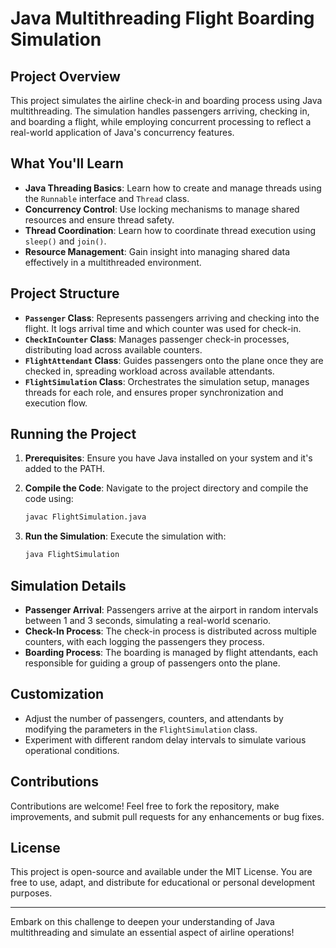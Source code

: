 # Java Multithreading Flight Boarding Simulation

## Project Overview

This project simulates the airline check-in and boarding process using Java multithreading. The simulation handles passengers arriving, checking in, and boarding a flight, while employing concurrent processing to reflect a real-world application of Java's concurrency features.

## What You'll Learn

- **Java Threading Basics**: Learn how to create and manage threads using the `Runnable` interface and `Thread` class.
- **Concurrency Control**: Use locking mechanisms to manage shared resources and ensure thread safety.
- **Thread Coordination**: Learn how to coordinate thread execution using `sleep()` and `join()`.
- **Resource Management**: Gain insight into managing shared data effectively in a multithreaded environment.

## Project Structure

- **`Passenger` Class**: Represents passengers arriving and checking into the flight. It logs arrival time and which counter was used for check-in.
- **`CheckInCounter` Class**: Manages passenger check-in processes, distributing load across available counters.
- **`FlightAttendant` Class**: Guides passengers onto the plane once they are checked in, spreading workload across available attendants.
- **`FlightSimulation` Class**: Orchestrates the simulation setup, manages threads for each role, and ensures proper synchronization and execution flow.

## Running the Project

1. **Prerequisites**: Ensure you have Java installed on your system and it's added to the PATH.
   
2. **Compile the Code**: Navigate to the project directory and compile the code using:
   ```bash
   javac FlightSimulation.java
   ```
3. **Run the Simulation**: Execute the simulation with:
   ```bash
   java FlightSimulation
   ```

## Simulation Details

- **Passenger Arrival**: Passengers arrive at the airport in random intervals between 1 and 3 seconds, simulating a real-world scenario.
- **Check-In Process**: The check-in process is distributed across multiple counters, with each logging the passengers they process.
- **Boarding Process**: The boarding is managed by flight attendants, each responsible for guiding a group of passengers onto the plane.

## Customization

- Adjust the number of passengers, counters, and attendants by modifying the parameters in the `FlightSimulation` class.
- Experiment with different random delay intervals to simulate various operational conditions.

## Contributions

Contributions are welcome! Feel free to fork the repository, make improvements, and submit pull requests for any enhancements or bug fixes.

## License

This project is open-source and available under the MIT License. You are free to use, adapt, and distribute for educational or personal development purposes.

---

Embark on this challenge to deepen your understanding of Java multithreading and simulate an essential aspect of airline operations!
